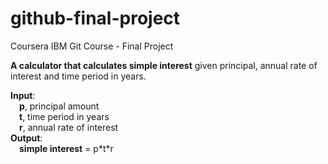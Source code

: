 # github-final-project
Coursera IBM Git Course - Final Project

**A calculator that calculates simple interest** given principal, annual rate of interest and time period in years.

**Input**:  
&emsp;**p**, principal amount  
&emsp;**t**, time period in years  
&emsp;**r**, annual rate of interest  
**Output**:  
&emsp;**simple interest** = p\*t\*r  
